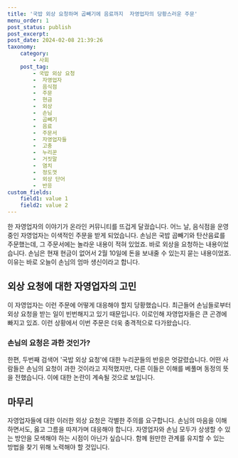 ```yaml
---
title: '국밥 외상 요청하며 곱빼기에 음료까지  자영업자의 당황스러운 주문'
menu_order: 1
post_status: publish
post_excerpt: 
post_date: 2024-02-08 21:39:26
taxonomy:
    category:
        - 사회
    post_tag:
        - 국밥 외상 요청
        -  자영업자
        -  음식점
        -  주문
        -  현금
        -  외상
        -  손님
        -  곱빼기
        -  음료
        -  주문서
        -  자영업자들
        -  고충
        -  누리꾼
        -  거짓말
        -  염치
        -  정도껏
        -  외상 단어
        -  반응
custom_fields:
    field1: value 1
    field2: value 2
---
```


한 자영업자의 이야기가 온라인 커뮤니티를 뜨겁게 달궜습니다. 어느 날, 음식점을 운영 중인 자영업자는 이색적인 주문을 받게 되었습니다. 손님은 국밥 곱빼기와 탄산음료를 주문했는데, 그 주문서에는 놀라운 내용이 적혀 있었죠. 바로 외상을 요청하는 내용이었습니다. 손님은 현재 현금이 없어서 2월 10일에 돈을 보내줄 수 있는지 묻는 내용이었죠. 이유는 바로 오늘이 손님의 엄마 생신이라고 합니다.
## 외상 요청에 대한 자영업자의 고민
이 자영업자는 이런 주문에 어떻게 대응해야 할지 당황했습니다. 최근들어 손님들로부터 외상 요청을 받는 일이 빈번해지고 있기 때문입니다. 이로인해 자영업자들은 큰 곤경에 빠지고 있죠. 이런 상황에서 이번 주문은 더욱 충격적으로 다가왔습니다.
### 손님의 요청은 과한 것인가?
한편, 두번째 검색어 '국밥 외상 요청'에 대한 누리꾼들의 반응은 엇갈렸습니다. 어떤 사람들은 손님의 요청이 과한 것이라고 지적했지만, 다른 이들은 이해를 베풀며 동정의 뜻을 전했습니다. 이에 대한 논란이 계속될 것으로 보입니다.
## 마무리
자영업자들에 대한 이러한 외상 요청은 각별한 주의를 요구합니다. 손님의 마음을 이해하면서도, 옳고 그름을 따져가며 대응해야 합니다. 자영업자와 손님 모두가 상생할 수 있는 방안을 모색해야 하는 시점이 아닌가 싶습니다. 함께 원만한 관계를 유지할 수 있는 방법을 찾기 위해 노력해야 할 것입니다.
